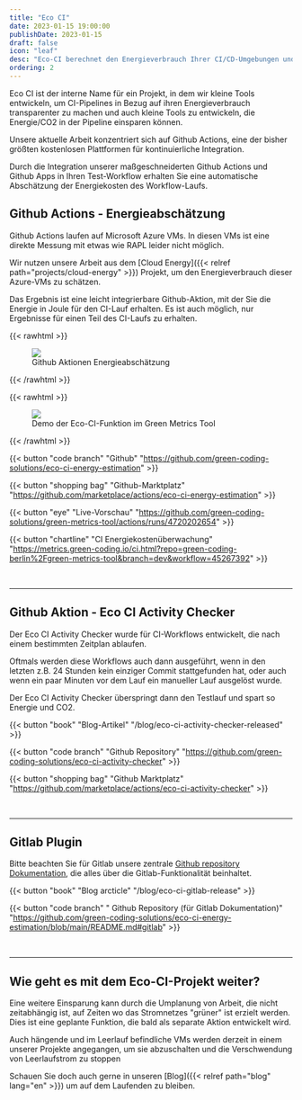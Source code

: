 ```yaml
---
title: "Eco CI"
date: 2023-01-15 19:00:00
publishDate: 2023-01-15
draft: false
icon: "leaf"
desc: "Eco-CI berechnet den Energieverbrauch Ihrer CI/CD-Umgebungen und unterstützt GitHub sowie GitLab. Es verfolgt den Energieverbrauch der Durchläufe für ein genaues Energiemanagement und Budgetierung. Zu den Schlüsselfunktionen gehören Echtzeitmessungen und Datenexport, die nachhaltige Entwicklungspraktiken ermöglichen."
ordering: 2
---
```


Eco CI ist der interne Name für ein Projekt, in dem wir kleine Tools entwickeln, um CI-Pipelines in Bezug auf ihren Energieverbrauch transparenter zu machen und auch kleine Tools zu entwickeln, die Energie/CO2 in der Pipeline einsparen können.

Unsere aktuelle Arbeit konzentriert sich auf Github Actions, eine der bisher größten kostenlosen Plattformen für kontinuierliche Integration.

Durch die Integration unserer maßgeschneiderten Github Actions und Github Apps in Ihren Test-Workflow erhalten Sie eine automatische Abschätzung der Energiekosten des Workflow-Laufs.

## Github Actions - Energieabschätzung

Github Actions laufen auf Microsoft Azure VMs. In diesen VMs ist eine direkte Messung mit etwas wie RAPL leider nicht möglich.

Wir nutzen unsere Arbeit aus dem [Cloud Energy]({{< relref path="projects/cloud-energy" >}}) Projekt, um den Energieverbrauch dieser Azure-VMs zu schätzen.

Das Ergebnis ist eine leicht integrierbare Github-Aktion, mit der Sie die Energie in Joule für den CI-Lauf erhalten. Es ist auch möglich, nur Ergebnisse für einen Teil des CI-Laufs zu erhalten.

{{< rawhtml >}}
<figure>
  <img class="ui huge rounded image" src="/img/projects/github-actions-energy.webp" loading="lazy">
  <figcaption>Github Aktionen Energieabschätzung</figcaption>
</figure>
{{< /rawhtml >}}


{{< rawhtml >}}
<figure>
  <img class="ui huge rounded image" src="/img/blog/eco-ci.webp" loading="lazy">
  <figcaption>Demo der Eco-CI-Funktion im Green Metrics Tool</figcaption>
</figure>
{{< /rawhtml >}}


{{< button "code branch" "Github" "https://github.com/green-coding-solutions/eco-ci-energy-estimation" >}}

{{< button "shopping bag" "Github-Marktplatz" "https://github.com/marketplace/actions/eco-ci-energy-estimation" >}}

{{< button "eye" "Live-Vorschau" "https://github.com/green-coding-solutions/green-metrics-tool/actions/runs/4720202654" >}}

{{< button "chartline" "CI Energiekostenüberwachung" "https://metrics.green-coding.io/ci.html?repo=green-coding-berlin%2Fgreen-metrics-tool&branch=dev&workflow=45267392" >}}


&nbsp;

---

## Github Aktion - Eco CI Activity Checker

Der Eco CI Activity Checker wurde für CI-Workflows entwickelt, die nach einem bestimmten Zeitplan ablaufen.

Oftmals werden diese Workflows auch dann ausgeführt, wenn in den letzten z.B. 24 Stunden kein einziger Commit stattgefunden hat, oder auch wenn
ein paar Minuten vor dem Lauf ein manueller Lauf ausgelöst wurde.

Der Eco CI Activity Checker überspringt dann den Testlauf und spart so Energie und CO2.

{{< button "book" "Blog-Artikel" "/blog/eco-ci-activity-checker-released" >}}

{{< button "code branch" "Github Repository" "https://github.com/green-coding-solutions/eco-ci-activity-checker" >}}

{{< button "shopping bag" "Github Marktplatz" "https://github.com/marketplace/actions/eco-ci-activity-checker" >}}

&nbsp;

---

## Gitlab Plugin

Bitte beachten Sie für Gitlab unsere zentrale [Github repository Dokumentation](https://github.com/green-coding-solutions/eco-ci-energy-estimation/blob/main/README.md#gitlab), die alles über die Gitlab-Funktionalität beinhaltet.

{{< button "book" "Blog arcticle" "/blog/eco-ci-gitlab-release" >}}

{{< button "code branch" " Github Repository (für Gitlab Dokumentation)" "https://github.com/green-coding-solutions/eco-ci-energy-estimation/blob/main/README.md#gitlab" >}}

&nbsp;

---

## Wie geht es mit dem Eco-CI-Projekt weiter?

Eine weitere Einsparung kann durch die Umplanung von Arbeit, die nicht zeitabhängig ist, auf Zeiten wo das Stromnetzes "grüner" ist erzielt werden. Dies ist eine geplante Funktion, die bald als separate Aktion entwickelt wird.

Auch hängende und im Leerlauf befindliche VMs werden derzeit in einem unserer Projekte angegangen, um sie abzuschalten und die Verschwendung von Leerlaufstrom zu stoppen

Schauen Sie doch auch gerne in unseren [Blog]({{< relref path="blog" lang="en" >}}) um auf dem Laufenden zu bleiben.
